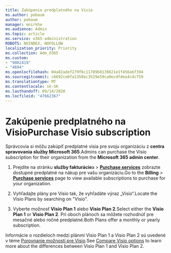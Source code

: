 ```yaml
---
title: Zakúpenie predplatného na Visio
ms.author: pebaum
author: pebaum
manager: mnirkhe
ms.audience: Admin
ms.topic: article
ms.service: o365-administration
ROBOTS: NOINDEX, NOFOLLOW
localization_priority: Priority
ms.collection: Adm_O365
ms.custom:
- "9002419"
- "4694"
ms.openlocfilehash: 04a82adef279f6c11789b8139621e1f456a6f394
ms.sourcegitcommit: c6692ce0fa1358ec3529e59ca0ecdfdea4cdc759
ms.translationtype: MT
ms.contentlocale: sk-SK
ms.lasthandoff: 09/14/2020
ms.locfileid: "47662367"
---
```

# <a name="purchase-visio-subscription"></a><span data-ttu-id="a1388-102">Zakúpenie predplatného na Visio</span><span class="sxs-lookup"><span data-stu-id="a1388-102">Purchase Visio subscription</span></span>

<span data-ttu-id="a1388-103">Správcovia si môžu zakúpiť predplatné visia pre svoju organizáciu z **centra spravovania služby Microsoft 365**.</span><span class="sxs-lookup"><span data-stu-id="a1388-103">Admins can purchase the Visio subscription for their organization from the **Microsoft 365 admin center**.</span></span>

1. <span data-ttu-id="a1388-104">Prejdite na stránku **služby fakturácie**a  >  **[Purchase services](https://go.microsoft.com/fwlink/p/?linkid=868433)** zobrazte dostupné predplatné na nákup pre vašu organizáciu.</span><span class="sxs-lookup"><span data-stu-id="a1388-104">Go to the **Billing** > **[Purchase services](https://go.microsoft.com/fwlink/p/?linkid=868433)** page to view available subscriptions to purchase for your organization.</span></span>

2. <span data-ttu-id="a1388-105">Vyhľadajte plány pre Visio tak, že vyhľadáte výraz „Visio“.</span><span class="sxs-lookup"><span data-stu-id="a1388-105">Locate the Visio Plans by searching on "Visio".</span></span>

3. <span data-ttu-id="a1388-106">Vyberte možnosť **Visio Plan 1** alebo **Visio Plan 2**.</span><span class="sxs-lookup"><span data-stu-id="a1388-106">Select either the **Visio Plan 1** or **Visio Plan 2**.</span></span> <span data-ttu-id="a1388-107">Pri oboch plánoch sa môžete rozhodnúť pre mesačné alebo ročné predplatné.</span><span class="sxs-lookup"><span data-stu-id="a1388-107">Both Plans offer a monthly or yearly subscription.</span></span>

<span data-ttu-id="a1388-108">Informácie o rozdieloch medzi plánmi Visio Plan 1 a Visio Plan 2 sú uvedené v téme [Porovnanie možností pre Visio](https://products.office.com/Visio/microsoft-visio-plans-and-pricing-compare-visio-options).</span><span class="sxs-lookup"><span data-stu-id="a1388-108">See [Compare Visio options](https://products.office.com/Visio/microsoft-visio-plans-and-pricing-compare-visio-options) to learn more about the differences between Visio Plan 1 and Visio Plan 2.</span></span>
